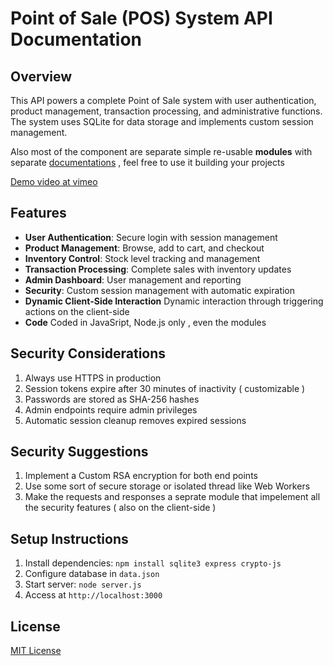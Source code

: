 # Point of Sale (POS) System API Documentation

## Overview

This API powers a complete Point of Sale system with user authentication, product management, transaction processing, and administrative functions. 
The system uses SQLite for data storage and implements custom session management.

Also most of the component are separate simple re-usable **modules** with separate [documentations](./documentations) , feel free to use it building your projects

[Demo video at vimeo](https://vimeo.com/1101035736)

## Features

- **User Authentication**: Secure login with session management
- **Product Management**: Browse, add to cart, and checkout
- **Inventory Control**: Stock level tracking and management
- **Transaction Processing**: Complete sales with inventory updates
- **Admin Dashboard**: User management and reporting
- **Security**: Custom session management with automatic expiration
- **Dynamic Client-Side Interaction** Dynamic interaction through triggering actions on the client-side
- **Code** Coded in JavaSript, Node.js only , even the modules


## Security Considerations

1. Always use HTTPS in production
2. Session tokens expire after 30 minutes of inactivity ( customizable )
3. Passwords are stored as SHA-256 hashes
4. Admin endpoints require admin privileges
5. Automatic session cleanup removes expired sessions

## Security Suggestions

1. Implement a Custom RSA encryption for both end points
2. Use some sort of secure storage or isolated thread like Web Workers
3. Make the requests and responses a seprate module that impelement all the security features ( also on the client-side )


## Setup Instructions

1. Install dependencies: `npm install sqlite3 express crypto-js`
2. Configure database in `data.json`
3. Start server: `node server.js`
4. Access at `http://localhost:3000`

## License

[MIT License
](./LICENSE)
